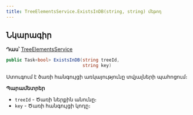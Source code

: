 ```yaml
---
title: TreeElementsService.ExistsInDB(string, string) մեթոդ  
---
```


## Նկարագիր

**Դաս՝** [TreeElementsService](../TreeElementsService.md)

```c#
public Task<bool> ExistsInDB(string treeId, 
                             string key)
```

Ստուգում է ծառի հանգույցի առկայությունը տվյալների պահոցում։

**Պարամետրեր**

* `treeId` - Ծառի ներքին անունը։
* `key` - Ծառի հանգույցի կոդը։
